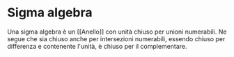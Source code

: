 # Sigma algebra
Una sigma algebra è un [[Anello]] con unità chiuso per unioni numerabili. Ne segue che sia chiuso anche per intersezioni numerabili, essendo chiuso per differenza e contenente l'unità, è chiuso per il complementare.
